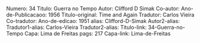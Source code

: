Numero: 34
Titulo: Guerra no Tempo
Autor: Clifford D Simak
Co-autor: 
Ano-de-Publicacaoo: 1956
Titulo-original: Time and Again
Tradutor: Carlos Vieira
Co-tradutor: 
Ano-de-edicao: 1951
alias: Clifford-D-Simak
Autor2-alias: 
Tradutor1-alias: Carlos-Vieira
Tradutor2-alias: 
Titulo-link: 34-Guerra-no-Tempo
Capa: Lima de Freitas
pags: 217
Capa-link: Lima-de-Freitas